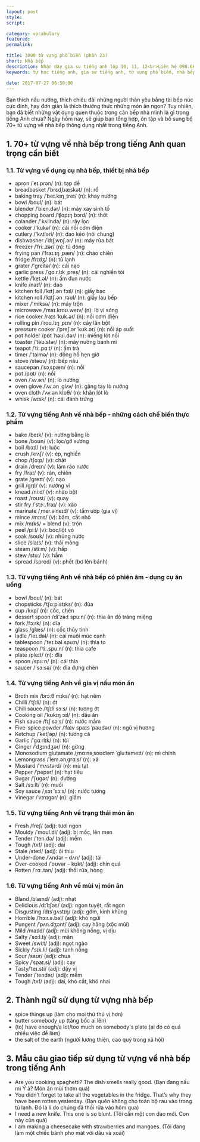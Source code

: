 ```yaml
---
layout: post
style:
script:

category: vocabulary
featured:
permalink:

title: 3000 từ vựng phổ biến (phần 23)
short: Nhà bếp
description: Nhận dậy gia sư tiếng anh lớp 10, 11, 12<br>Liên hệ 098.66.77.99.3<br>Anh Thịnh
keywords: tự học tiếng anh, gia sư tiếng anh, từ vựng phổ biến, nhà bếp, vocabulary, kitchen

date: 2017-07-27 06:50:00
---
```


Bạn thích nấu nướng, thích chiêu đãi những người thân yêu bằng tài bếp núc cực đỉnh, hay đơn giản là thích thưởng thức những món ăn ngon? Tuy nhiên, bạn đã biết những vật dụng quen thuộc trong căn bếp nhà mình là gì trong tiếng Anh chưa? Ngày hôm nay, sẽ giúp bạn tổng hợp, ôn tập và bổ sung bộ 70+ từ vựng về nhà bếp thông dụng nhất trong tiếng Anh.

## 1. 70+ từ vựng về nhà bếp trong tiếng Anh quan trọng cần biết

### 1.1. Từ vựng về dụng cụ nhà bếp, thiết bị nhà bếp

- apron /ˈeɪ.prən/ (n): tạp dề
- breadbasket /ˈbrɛdˌbæskət/ (n): rổ 
- baking tray /ˈbeɪ.kɪŋ ˌtreɪ/ (n): khay nướng
- bowl /boʊl/ (n): bát
- blender /ˈblen.dər/ (n): máy xay sinh tố
- chopping board /ˈʧɑpɪŋ bɔrd/ (n): thớt
- colander /'kʌlində/ (n): rây lọc
- cooker /'kukə/  (n): cái nồi cơm điện 
- cutlery /'kʌtləri/ (n): dao kéo (nói chung)
- dishwasher /ˈdɪʃˌwɒʃ.ər/ (n): máy rửa bát
- freezer /ˈfriː.zər/ (n): tủ đông
- frying pan /ˈfraɪ.ɪŋ ˌpæn/ (n): chảo chiên
- fridge /frɪdʒ/ (n): tủ lạnh
- grater /'greitə/ (n): cái nạo
- garlic press /ˈɡɑːr.lɪk ˌpres/ (n): cái nghiền tỏi
- kettle /ˈket.əl/ (n): ấm đun nước
- knife /naɪf/ (n): dao
- kitchen foil /ˈkɪtʃ.ən fɔɪl/ (n): giấy bạc
- kitchen roll /ˈkɪtʃ.ən ˌrəʊl/ (n): giấy lau bếp
- mixer /'miksə/ (n): máy trộn
- microwave /ˈmaɪ.kroʊ.weɪv/ (n): lò vi sóng
- rice cooker /raɪs ˈkʊk.ər/ (n): nồi cơm điện
- rolling pin /ˈroʊ.lɪŋ ˌpɪn/ (n): cây lăn bột
- pressure cooker /ˈpreʃ.ər ˈkʊk.ər/ (n): nồi áp suất
- pot holder /pɒt ˈhəʊl.dər/ (n): miếng lót nồi
- toaster /ˈtəʊ.stər/ (n): máy nướng bánh mì
- teapot /ˈtiː.pɑːt/ (n): ấm trà
- timer /'taimə/ (n): đồng hồ hẹn giờ
- stove /stəʊv/ (n): bếp nấu
- saucepan /ˈsɔˌspæn/ (n): nồi
- pot /pɑt/ (n): nồi
- oven /ˈʌv.ən/ (n): lò nướng
- oven glove /ˈʌv.ən ˌɡlʌv/ (n): găng tay lò nướng 
- oven cloth /ˈʌv.ən klɒθ/ (n): khăn lót lò
- whisk /wɪsk/ (n): cái đánh trứng

### 1.2. Từ vựng tiếng Anh về nhà bếp - những cách chế biến thực phẩm

- bake /beɪk/ (v): nướng bằng lò
- bone /boʊn/ (v): lọc/gỡ xương
- boil /bɔɪl/ (v): luộc
- crush /krʌʃ/ (v): ép, nghiền 
- chop /tʃɑːp/ (v): chặt
- drain /dreɪn/ (v): làm ráo nước
- fry /fraɪ/ (v): rán, chiên
- grate /ɡreɪt/ (v): nạo
- grill /ɡrɪl/ (v): nướng vỉ
- knead /niːd/ (v): nhào bột
- roast /roʊst/ (v): quay 
- stir fry /ˈstɝː.fraɪ/ (v): xào
- marinate /ˌmer.əˈneɪd/ (v): tẩm ướp (gia vị)
- mince /mɪns/ (v): băm, cắt nhỏ  
- mix /mɪks/ = blend (v): trộn
- peel /piːl/ (v): bóc/lột vỏ
- soak /soʊk/ (v): nhúng nước
- slice /slaɪs/ (v): thái mỏng
- steam /stiːm/ (v): hấp
- stew /stuː/ (v): hầm
- spread /spred/ (v): phết (bơ lên bánh)

### 1.3. Từ vựng tiếng Anh về nhà bếp có phiên âm - dụng cụ ăn uống

- bowl /boʊl/ (n): bát
- chopsticks /ˈtʃɑːp.stɪks/ (n): đũa
- cup /kʌp/ (n): cốc, chén
- dessert spoon /di'zə:t spuːn/ (n): thìa ăn đồ tráng miệng
- fork /fɔːrk/ (n): dĩa
- glass /ɡlæs/ (n): cốc thủy tinh
- ladle /ˈleɪ.dəl/ (n): cái muôi múc canh 
- tablespoon /ˈteɪ.bəl.spuːn/ (n): thìa to
- teaspoon /ˈtiː.spuːn/ (n): thìa cafe
- plate /pleɪt/ (n): đĩa
- spoon /spuːn/ (n): cái thìa
- saucer /'sɔ:sə/ (n): đĩa đựng chén

### 1.4. Từ vựng tiếng Anh về gia vị nấu món ăn

- Broth mix /brɔːθ mɪks/ (n): hạt nêm
- Chilli /ˈtʃɪli/ (n): ớt
- Chili sauce /ˈtʃɪli sɔːs/ (n): tương ớt
- Cooking oil /ˈkʊkɪŋ ɔɪl/ (n): dầu ăn
- Fish sauce /fɪʃ sɔːs/ (n): nước mắm
- Five-spice powder /ˈfaɪv spaɪs ˈpaʊdər/ (n): ngũ vị hương
- Ketchup /ˈketʃəp/ (n): tương cà
- Garlic /ˈɡɑːrlɪk/ (n): tỏi
- Ginger /ˈdʒɪndʒər/ (n): gừng
- Monosodium glutamate /ˌmɑːnəˌsoʊdiəm ˈɡluːtəmeɪt/ (n): mì chính
- Lemongrass /ˈlem.ənˌɡrɑːs/ (n): xả
- Mustard /ˈmʌstərd/ (n): mù tạt
- Pepper /ˈpepər/ (n): hạt tiêu
- Sugar /ˈʃʊɡər/ (n): đường
- Salt /sɔːlt/ (n): muối
- Soy sauce /ˌsɔɪ ˈsɔːs/ (n): nước tương
- Vinegar /ˈvɪnɪɡər/ (n): giấm

### 1.5. Từ vựng tiếng Anh về trạng thái món ăn

- Fresh /freʃ/ (adj): tươi ngon 
- Mouldy /ˈmoʊl.di/ (adj): bị mốc, lên men
- Tender /ˈten.də/ (adj): mềm
- Tough /tʌf/ (adj): dai
- Stale /steɪl/ (adj): ôi thiu
- Under-done /ˈʌndər – dʌn/ (adj): tái
- Over-cooked /ˈoʊvər – kʊkt/ (adj): chín quá
- Rotten /ˈrɑː.tən/ (adj): thối rữa, hỏng

### 1.6. Từ vựng tiếng Anh về mùi vị món ăn

- Bland /blænd/ (adj): nhạt
- Delicious /dɪˈlɪʃəs/ (adj): ngon tuyệt, rất ngon
- Disgusting /dɪsˈɡʌstɪŋ/ (adj): gớm, kinh khủng
- Horrible /ˈhɔːr.ə.bəl/ (adj): khó ngửi
- Pungent /ˈpʌn.dʒənt/ (adj): cay hăng (xộc mũi)
- Mild /maɪld/ (adj): mùi không nồng, vị dịu
- Salty /ˈsɑːl.t̬i/ (adj): mặn
- Sweet /swiːt/ (adj): ngọt ngào
- Sickly /ˈsɪk.li/ (adj): tanh nồng
- Sour /saʊr/ (adj): chua
- Spicy /ˈspaɪ.si/ (adj): cay
- Tasty/ˈteɪ.sti/ (adj): dậy vị
- Tender /ˈtendər/ (adj): mềm
- Tough /tʌf/ (adj): dai, khó cắt, khó nhai

## 2. Thành ngữ sử dụng từ vựng nhà bếp

- spice things up (làm cho mọi thứ thú vị hơn)
- butter somebody up (tâng bốc ai lên)
- (to) have enough/a lot/too much on somebody's plate (ai đó có quá nhiều việc để làm)
- the salt of the earth (người lương thiện, cao quý trong xã hội)

## 3. Mẫu câu giao tiếp sử dụng từ vựng về nhà bếp trong tiếng Anh

- Are you cooking spaghetti? The dish smells really good. (Bạn đang nấu mì Ý à? Món ăn mùi thơm quá)
- You didn’t forget to take all the vegetables in the fridge. That’s why they have been rotten yesterday. (Bạn quên không cho toàn bộ rau vào trong tủ lạnh. Đó là lí do chúng đã thối rữa vào hôm qua)
- I need a new knife. This one is so blunt. (Tôi cần một con dao mới. Con này cùn quá)
- I am making a cheesecake with strawberries and mangoes. (Tôi đang làm một chiếc bánh pho mát với dâu và xoài)
